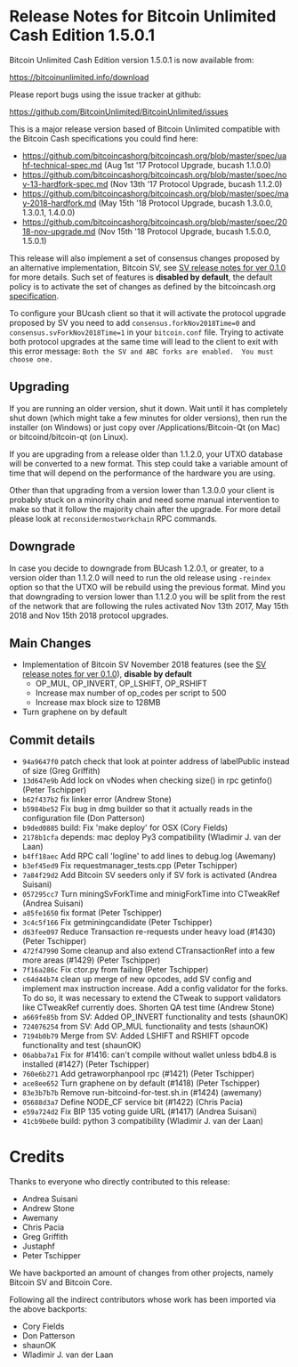 Release Notes for Bitcoin Unlimited Cash Edition 1.5.0.1
=========================================================

Bitcoin Unlimited Cash Edition version 1.5.0.1 is now available from:

  <https://bitcoinunlimited.info/download>

Please report bugs using the issue tracker at github:

  <https://github.com/BitcoinUnlimited/BitcoinUnlimited/issues>

This is a major release version based of Bitcoin Unlimited compatible
with the Bitcoin Cash specifications you could find here:

- https://github.com/bitcoincashorg/bitcoincash.org/blob/master/spec/uahf-technical-spec.md (Aug 1st '17 Protocol Upgrade, bucash 1.1.0.0)
- https://github.com/bitcoincashorg/bitcoincash.org/blob/master/spec/nov-13-hardfork-spec.md (Nov 13th '17 Protocol Upgrade, bucash 1.1.2.0)
- https://github.com/bitcoincashorg/bitcoincash.org/blob/master/spec/may-2018-hardfork.md (May 15th '18 Protocol Upgrade, bucash 1.3.0.0, 1.3.0.1, 1.4.0.0)
- https://github.com/bitcoincashorg/bitcoincash.org/blob/master/spec/2018-nov-upgrade.md (Nov 15th '18 Protocol Upgrade, bucash 1.5.0.0, 1.5.0.1)

This release will also implement a set of consensus changes proposed by an alternative implementation, Bitcoin SV,
see [SV release notes for ver 0.1.0](https://github.com/bitcoin-sv/bitcoin-sv/blob/master/doc/release-notes.md) for more details.
Such set of features is **disabled by default**, the default policy is to activate the set of changes as defined by the bitcoincash.org
[specification](https://github.com/bitcoincashorg/bitcoincash.org/blob/master/spec/2018-nov-upgrade.md).

To configure your BUcash client so that it will activate the protocol upgrade proposed by SV you need to add `consensus.forkNov2018Time=0` and `consensus.svForkNov2018Time=1`
in your `bitcoin.conf` file. Trying to activate both protocol upgrades at the same time will lead to the client to exit with this error
message: `Both the SV and ABC forks are enabled.  You must choose one.`

Upgrading
---------

If you are running an older version, shut it down. Wait until it has completely
shut down (which might take a few minutes for older versions), then run the
installer (on Windows) or just copy over /Applications/Bitcoin-Qt (on Mac) or
bitcoind/bitcoin-qt (on Linux).

If you are upgrading from a release older than 1.1.2.0, your UTXO database will be converted
to a new format. This step could take a variable amount of time that will depend
on the performance of the hardware you are using.

Other than that upgrading from a version lower than 1.3.0.0 your client is probably stuck
on a minority chain and need some manual intervention to make so that it follow the majority
chain after the upgrade. For more detail please look at `reconsidermostworkchain` RPC commands.

Downgrade
---------

In case you decide to downgrade from BUcash 1.2.0.1, or greater, to a version older than 1.1.2.0
will need to run the old release using `-reindex` option so that the
UTXO will be rebuild using the previous format. Mind you that downgrading to version
lower than 1.1.2.0 you will be split from the rest of the network that are following
the rules activated Nov 13th 2017, May 15th 2018 and Nov 15th 2018 protocol upgrades.

Main Changes
------------

- Implementation of Bitcoin SV November 2018 features (see the [SV release notes for ver 0.1.0](https://github.com/bitcoin-sv/bitcoin-sv/blob/master/doc/release-notes.md)), **disable by default**
    - OP_MUL, OP_INVERT, OP_LSHIFT, OP_RSHIFT
    - Increase max number of op_codes per script to 500
    - Increase max block size to 128MB
- Turn graphene on by default

Commit details
-------

- `94a9647f0` patch check that look at pointer address of labelPublic instead of size (Greg Griffith)
- `13d647e9b` Add lock on vNodes when checking size() in rpc getinfo() (Peter Tschipper)
- `b62f437b2` fix linker error (Andrew Stone)
- `b5984be52` Fix bug in dmg builder so that it actually reads in the configuration file (Don Patterson)
- `b9ded0885` build: Fix 'make deploy' for OSX (Cory Fields)
- `2178b1cfa` depends: mac deploy Py3 compatibility (Wladimir J. van der Laan)
- `b4ff18aec` Add RPC call 'logline' to add lines to debug.log (Awemany)
- `b3ef45ed9` Fix requestmanager_tests.cpp (Peter Tschipper)
- `7a84f29d2` Add Bitcoin SV seeders only if SV fork is activated (Andrea Suisani)
- `057295cc7` Turn miningSvForkTime and minigForkTime into CTweakRef (Andrea Suisani)
- `a85fe1650` fix format (Peter Tschipper)
- `3c4c5f166` Fix getminingcandidate (Peter Tschipper)
- `d63fee097` Reduce Transaction re-requests under heavy load (#1430) (Peter Tschipper)
- `472f47990` Some cleanup and also extend CTransactionRef into a few more areas (#1429) (Peter Tschipper)
- `7f16a286c` Fix ctor.py from failing (Peter Tschipper)
- `c64d44b74` clean up merge of new opcodes, add SV config and implement max instruction increase.  Add a config validator for the forks.  To do so, it was necessary to extend the CTweak to support validators like CTweakRef currently does.  Shorten QA test time (Andrew Stone)
- `a669fe85b` from SV: Added OP_INVERT functionality and tests (shaunOK)
- `724076254` from SV: Add OP_MUL functionality and tests (shaunOK)
- `7194b0b79` Merge from SV: Added LSHIFT and RSHIFT opcode functionality and test (shaunOK)
- `06abba7a1` Fix for #1416: can't compile without wallet unless bdb4.8 is installed (#1427) (Peter Tschipper)
- `760e6b271` Add getraworphanpool rpc (#1421) (Peter Tschipper)
- `ace8ee652` Turn graphene on by default (#1418) (Peter Tschipper)
- `83e3b7b7b` Remove run-bitcoind-for-test.sh.in (#1424) (awemany)
- `05688d3a7` Define NODE_CF service bit (#1422) (Chris Pacia)
- `e59a724d2` Fix BIP 135 voting guide URL (#1417) (Andrea Suisani)
- `41cb9be0e` build: python 3 compatibility (Wladimir J. van der Laan)

Credits
=======

Thanks to everyone who directly contributed to this release:

- Andrea Suisani
- Andrew Stone
- Awemany
- Chris Pacia
- Greg Griffith
- Justaphf
- Peter Tschipper

We have backported an amount of changes from other projects, namely Bitcoin SV and Bitcoin Core.

Following all the indirect contributors whose work has been imported via the above backports:

- Cory Fields
- Don Patterson
- shaunOK
- Wladimir J. van der Laan

